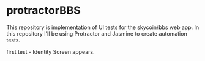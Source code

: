 # protractorBBS
This repository is implementation of UI tests for the skycoin/bbs web app.
In this repository I'll be using Protractor and Jasmine to create automation tests.

first test - Identity Screen appears.
